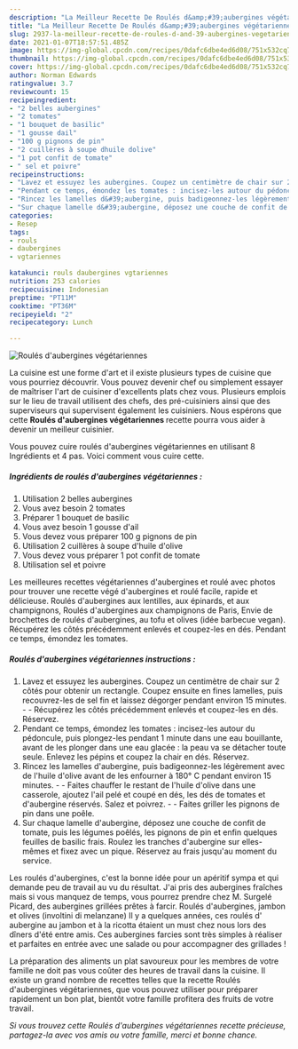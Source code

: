 ```yaml
---
description: "La Meilleur Recette De Roulés d&amp;#39;aubergines végétariennes"
title: "La Meilleur Recette De Roulés d&amp;#39;aubergines végétariennes"
slug: 2937-la-meilleur-recette-de-roules-d-and-39-aubergines-vegetariennes
date: 2021-01-07T18:57:51.485Z
image: https://img-global.cpcdn.com/recipes/0dafc6dbe4ed6d08/751x532cq70/roules-daubergines-vegetariennes-photo-principale-de-la-recette.jpg
thumbnail: https://img-global.cpcdn.com/recipes/0dafc6dbe4ed6d08/751x532cq70/roules-daubergines-vegetariennes-photo-principale-de-la-recette.jpg
cover: https://img-global.cpcdn.com/recipes/0dafc6dbe4ed6d08/751x532cq70/roules-daubergines-vegetariennes-photo-principale-de-la-recette.jpg
author: Norman Edwards
ratingvalue: 3.7
reviewcount: 15
recipeingredient:
- "2 belles aubergines"
- "2 tomates"
- "1 bouquet de basilic"
- "1 gousse dail"
- "100 g pignons de pin"
- "2 cuillères à soupe dhuile dolive"
- "1 pot confit de tomate"
- " sel et poivre"
recipeinstructions:
- "Lavez et essuyez les aubergines. Coupez un centimètre de chair sur 2 côtés pour obtenir un rectangle. Coupez ensuite en fines lamelles, puis recouvrez-les de sel fin et laissez dégorger pendant environ 15 minutes.  Récupérez les côtés précédemment enlevés et coupez-les en dés. Réservez."
- "Pendant ce temps, émondez les tomates : incisez-les autour du pédoncule, puis plongez-les pendant 1 minute dans une eau bouillante, avant de les plonger dans une eau glacée : la peau va se détacher toute seule. Enlevez les pépins et coupez la chair en dés. Réservez."
- "Rincez les lamelles d&#39;aubergine, puis badigeonnez-les légèrement avec de l&#39;huile d&#39;olive avant de les enfourner à 180° C pendant environ 15 minutes.  Faites chauffer le restant de l&#39;huile d&#39;olive dans une casserole, ajoutez l&#39;ail pelé et coupé en dés, les dés de tomates et d&#39;aubergine réservés. Salez et poivrez.  Faites griller les pignons de pin dans une poêle."
- "Sur chaque lamelle d&#39;aubergine, déposez une couche de confit de tomate, puis les légumes poêlés, les pignons de pin et enfin quelques feuilles de basilic frais. Roulez les tranches d&#39;aubergine sur elles-mêmes et fixez avec un pique. Réservez au frais jusqu&#39;au moment du service."
categories:
- Resep
tags:
- rouls
- daubergines
- vgtariennes

katakunci: rouls daubergines vgtariennes 
nutrition: 253 calories
recipecuisine: Indonesian
preptime: "PT11M"
cooktime: "PT36M"
recipeyield: "2"
recipecategory: Lunch

---
```



![Roulés d&#39;aubergines végétariennes](https://img-global.cpcdn.com/recipes/0dafc6dbe4ed6d08/751x532cq70/roules-daubergines-vegetariennes-photo-principale-de-la-recette.jpg)

La cuisine est une forme d'art et il existe plusieurs types de cuisine que vous pourriez découvrir. Vous pouvez devenir chef ou simplement essayer de maîtriser l'art de cuisiner d'excellents plats chez vous. Plusieurs emplois sur le lieu de travail utilisent des chefs, des pré-cuisiniers ainsi que des superviseurs qui supervisent également les cuisiniers. Nous espérons que cette <strong> Roulés d&#39;aubergines végétariennes </strong> recette pourra vous aider à devenir un meilleur cuisinier.

<!--inarticleads1-->

Vous pouvez cuire roulés d&#39;aubergines végétariennes en utilisant 8 Ingrédients et 4 pas. Voici comment vous cuire cette.

##### Ingrédients de roulés d&#39;aubergines végétariennes :

1. Utilisation 2 belles aubergines
1. Vous avez besoin 2 tomates
1. Préparer 1 bouquet de basilic
1. Vous avez besoin 1 gousse d&#39;ail
1. Vous devez vous préparer 100 g pignons de pin
1. Utilisation 2 cuillères à soupe d&#39;huile d&#39;olive
1. Vous devez vous préparer 1 pot confit de tomate
1. Utilisation  sel et poivre


Les meilleures recettes végétariennes d&#39;aubergines et roulé avec photos pour trouver une recette végé d&#39;aubergines et roulé facile, rapide et délicieuse. Roulés d&#39;aubergines aux lentilles, aux épinards, et aux champignons, Roulés d&#39;aubergines aux champignons de Paris, Envie de brochettes de roulés d&#39;aubergines, au tofu et olives (idée barbecue vegan). Récupérez les côtés précédemment enlevés et coupez-les en dés. Pendant ce temps, émondez les tomates. 

<!--inarticleads2-->

##### Roulés d&#39;aubergines végétariennes instructions :

1. Lavez et essuyez les aubergines. Coupez un centimètre de chair sur 2 côtés pour obtenir un rectangle. Coupez ensuite en fines lamelles, puis recouvrez-les de sel fin et laissez dégorger pendant environ 15 minutes. -  - Récupérez les côtés précédemment enlevés et coupez-les en dés. Réservez.
1. Pendant ce temps, émondez les tomates : incisez-les autour du pédoncule, puis plongez-les pendant 1 minute dans une eau bouillante, avant de les plonger dans une eau glacée : la peau va se détacher toute seule. Enlevez les pépins et coupez la chair en dés. Réservez.
1. Rincez les lamelles d&#39;aubergine, puis badigeonnez-les légèrement avec de l&#39;huile d&#39;olive avant de les enfourner à 180° C pendant environ 15 minutes. -  - Faites chauffer le restant de l&#39;huile d&#39;olive dans une casserole, ajoutez l&#39;ail pelé et coupé en dés, les dés de tomates et d&#39;aubergine réservés. Salez et poivrez. -  - Faites griller les pignons de pin dans une poêle.
1. Sur chaque lamelle d&#39;aubergine, déposez une couche de confit de tomate, puis les légumes poêlés, les pignons de pin et enfin quelques feuilles de basilic frais. Roulez les tranches d&#39;aubergine sur elles-mêmes et fixez avec un pique. Réservez au frais jusqu&#39;au moment du service.


Les roulés d&#39;aubergines, c&#39;est la bonne idée pour un apéritif sympa et qui demande peu de travail au vu du résultat. J&#39;ai pris des aubergines fraîches mais si vous manquez de temps, vous pourrez prendre chez M. Surgelé Picard, des aubergines grillées prêtes à farcir. Roulés d&#39;aubergines, jambon et olives (involtini di melanzane) Il y a quelques années, ces roulés d&#39; aubergine au jambon et à la ricotta étaient un must chez nous lors des dîners d&#39;été entre amis. Ces aubergines farcies sont très simples à réaliser et parfaites en entrée avec une salade ou pour accompagner des grillades ! 

<!--inarticleads1-->

<p>
La préparation des aliments un plat savoureux pour les membres de votre famille ne doit pas vous coûter des heures de travail dans la cuisine. Il existe un grand nombre de recettes telles que la recette Roulés d&#39;aubergines végétariennes, que vous pouvez utiliser pour préparer rapidement un bon plat, bientôt votre famille profitera des fruits de votre travail.
</p>

<p>
<i>Si vous trouvez cette Roulés d&#39;aubergines végétariennes recette précieuse, partagez-la avec vos amis ou votre famille, merci et bonne chance.</i>
</p>
